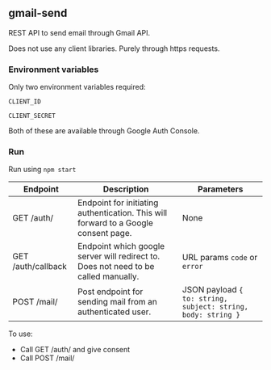 ## gmail-send

REST API to send email through Gmail API.

Does not use any client libraries. Purely through https requests.

### Environment variables

Only two environment variables required:

`CLIENT_ID`

`CLIENT_SECRET`

Both of these are available through Google Auth Console.

### Run

Run using `npm start`


|Endpoint|Description|Parameters|
|-----------------|-----------------|-----------------|
|GET /auth/| Endpoint for initiating authentication. This will forward to a Google consent page.|None|
|GET /auth/callback|Endpoint which google server will redirect to. Does not need to be called manually.|URL params `code` or `error`|
|POST /mail/|Post endpoint for sending mail from an authenticated user.| JSON payload `{ to: string, subject: string, body: string }`|

To use:
- Call GET /auth/ and give consent
- Call POST /mail/ 